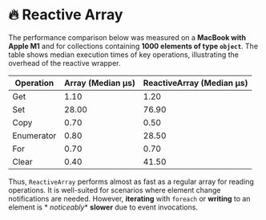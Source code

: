# 🔥 Reactive Array

The performance comparison below was measured on a **MacBook with Apple M1** and for collections containing **1000
elements of type `object`**. The table shows median execution times of key operations, illustrating the overhead of the
reactive wrapper.

| Operation  | Array (Median μs) | ReactiveArray (Median μs) |
|------------|-------------------|---------------------------|
| Get        | 1.10              | 1.20                      |
| Set        | 28.00             | 76.90                     |
| Copy       | 0.70              | 0.50                      |
| Enumerator | 0.80              | 28.50                     |
| For        | 0.70              | 0.70                      |
| Clear      | 0.40              | 41.50                     |

Thus, `ReactiveArray` performs almost as fast as a regular array for reading operations. It is well-suited for scenarios
where element change notifications are needed. However, **iterating** with `foreach` or **writing** to an element is *
*noticeably** **slower** due to event invocations.  